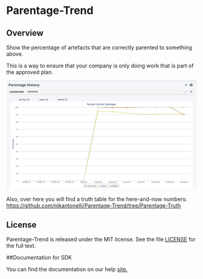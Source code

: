 Parentage-Trend
=========================

## Overview
Show the percentage of artefacts that are correctly parented to something above.

This is a way to ensure that your company is only doing work that is part of the approved plan. 

![alt text](https://github.com/nikantonelli/Parentage-Trend/blob/master/Images/image1.png)

Also, over here you will find a truth table for the here-and-now numbers:
https://github.com/nikantonelli/Parentage-Trend/tree/Parentage-Truth

## License

Parentage-Trend is released under the MIT license.  See the file [LICENSE](./LICENSE) for the full text.

##Documentation for SDK

You can find the documentation on our help [site.](https://help.rallydev.com/apps/2.1/doc/)
